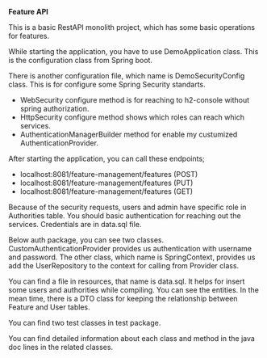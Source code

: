 **Feature API**

This is a basic RestAPI monolith project, which has some basic operations for features.

While starting the application, you have to use DemoApplication class. This is the configuration class from Spring boot.

There is another configuration file, which name is DemoSecurityConfig class. This is for configure some Spring Security standarts.
 - WebSecurity configure method is for reaching to h2-console without spring authorization.
 - HttpSecurity configure method shows which roles can reach which services.
 - AuthenticationManagerBuilder method for enable my custumized AuthenticationProvider.

After starting the application, you can call these endpoints;
 - localhost:8081/feature-management/features (POST)
 - localhost:8081/feature-management/features (PUT)
 - localhost:8081/feature-management/features (GET)

Because of the security requests, users and admin have specific role in Authorities table. You should basic authentication for reaching out the services.
Credentials are in data.sql file.

Below auth package, you can see two classes. CustomAuthenticationProvider provides us authentication with username and password.
The other class, which name is SpringContext, provides us add the UserRepository to the context for calling from Provider class.  

You can find a file in resources, that name is data.sql. It helps for insert some users and authorities while compiling.
You can see the entities. In the mean time, there is a DTO class for keeping the relationship between Feature and User tables. 

You can find two test classes in test package.

You can find detailed information about each class and method in the java doc lines in the related classes.